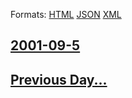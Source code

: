 
Formats: [HTML](2001/09/5/index.html)  [JSON](2001/09/5/index.json)  [XML](2001/09/5/index.xml)  

## [2001-09-5](/news/2001/09/5/index.md)

## [Previous Day...](/news/2001/09/4/index.md)

